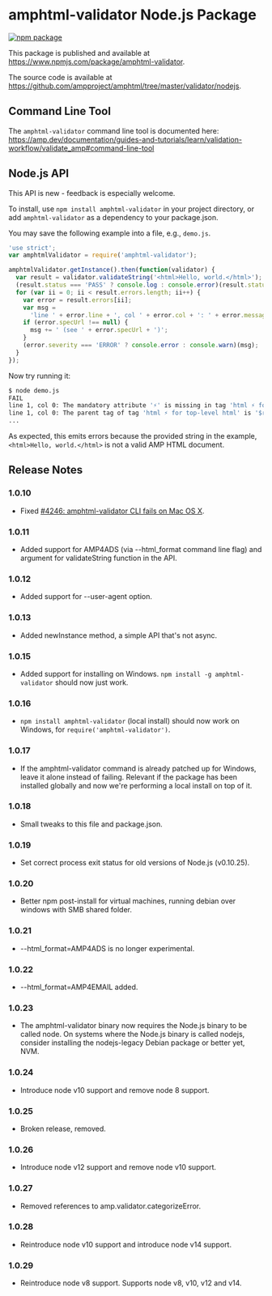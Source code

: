 # amphtml-validator Node.js Package

[![npm package](https://img.shields.io/npm/v/amphtml-validator)](https://www.npmjs.com/package/amphtml-validator)

This package is published and available at
https://www.npmjs.com/package/amphtml-validator.

The source code is available at
https://github.com/ampproject/amphtml/tree/master/validator/nodejs.

## Command Line Tool

The `amphtml-validator` command line tool is documented here:
https://amp.dev/documentation/guides-and-tutorials/learn/validation-workflow/validate_amp#command-line-tool

## Node.js API

This API is new - feedback is especially welcome.

To install, use `npm install amphtml-validator` in your project directory,
or add `amphtml-validator` as a dependency to your package.json.

You may save the following example into a file, e.g., `demo.js`.

```js
'use strict';
var amphtmlValidator = require('amphtml-validator');

amphtmlValidator.getInstance().then(function(validator) {
  var result = validator.validateString('<html>Hello, world.</html>');
  (result.status === 'PASS' ? console.log : console.error)(result.status);
  for (var ii = 0; ii < result.errors.length; ii++) {
    var error = result.errors[ii];
    var msg =
      'line ' + error.line + ', col ' + error.col + ': ' + error.message;
    if (error.specUrl !== null) {
      msg += ' (see ' + error.specUrl + ')';
    }
    (error.severity === 'ERROR' ? console.error : console.warn)(msg);
  }
});
```

Now try running it:

```sh
$ node demo.js
FAIL
line 1, col 0: The mandatory attribute '⚡' is missing in tag 'html ⚡ for top-level html'. (see https://amp.dev/documentation/guides-and-tutorials/learn/spec/amphtml#required-markup)
line 1, col 0: The parent tag of tag 'html ⚡ for top-level html' is '$root', but it can only be '!doctype'. (see https://amp.dev/documentation/guides-and-tutorials/learn/spec/amphtml.html#required-markup)
...
```

As expected, this emits errors because the provided string in the example, `<html>Hello, world.</html>` is not a valid AMP HTML document.

## Release Notes

### 1.0.10

- Fixed [#4246: amphtml-validator CLI fails on Mac OS X](https://github.com/ampproject/amphtml/issues/4246).

### 1.0.11

- Added support for AMP4ADS (via --html_format command line flag) and
  argument for validateString function in the API.

### 1.0.12

- Added support for --user-agent option.

### 1.0.13

- Added newInstance method, a simple API that's not async.

### 1.0.15

- Added support for installing on Windows.
  `npm install -g amphtml-validator` should now just work.

### 1.0.16

- `npm install amphtml-validator` (local install) should now work on Windows,
  for `require('amphtml-validator')`.

### 1.0.17

- If the amphtml-validator command is already patched up for Windows, leave it
  alone instead of failing. Relevant if the package has been installed globally
  and now we're performing a local install on top of it.

### 1.0.18

- Small tweaks to this file and package.json.

### 1.0.19

- Set correct process exit status for old versions of Node.js (v0.10.25).

### 1.0.20

- Better npm post-install for virtual machines, running debian over windows with SMB shared folder.

### 1.0.21

- --html_format=AMP4ADS is no longer experimental.

### 1.0.22

- --html_format=AMP4EMAIL added.

### 1.0.23

- The amphtml-validator binary now requires the Node.js binary to be called node.
  On systems where the Node.js binary is called nodejs, consider installing
  the nodejs-legacy Debian package or better yet, NVM.

### 1.0.24

- Introduce node v10 support and remove node 8 support.

### 1.0.25

- Broken release, removed.

### 1.0.26

- Introduce node v12 support and remove node v10 support.

### 1.0.27

- Removed references to amp.validator.categorizeError.

### 1.0.28

- Reintroduce node v10 support and introduce node v14 support.

### 1.0.29

- Reintroduce node v8 support. Supports node v8, v10, v12 and v14.
